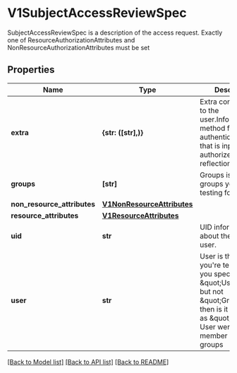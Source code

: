 # V1SubjectAccessReviewSpec

SubjectAccessReviewSpec is a description of the access request.  Exactly one of ResourceAuthorizationAttributes and NonResourceAuthorizationAttributes must be set

## Properties
Name | Type | Description | Notes
------------ | ------------- | ------------- | -------------
**extra** | **{str: ([str],)}** | Extra corresponds to the user.Info.GetExtra() method from the authenticator.  Since that is input to the authorizer it needs a reflection here. | [optional] 
**groups** | **[str]** | Groups is the groups you&#39;re testing for. | [optional] 
**non_resource_attributes** | [**V1NonResourceAttributes**](V1NonResourceAttributes.md) |  | [optional] 
**resource_attributes** | [**V1ResourceAttributes**](V1ResourceAttributes.md) |  | [optional] 
**uid** | **str** | UID information about the requesting user. | [optional] 
**user** | **str** | User is the user you&#39;re testing for. If you specify \&quot;User\&quot; but not \&quot;Groups\&quot;, then is it interpreted as \&quot;What if User were not a member of any groups | [optional] 

[[Back to Model list]](../README.md#documentation-for-models) [[Back to API list]](../README.md#documentation-for-api-endpoints) [[Back to README]](../README.md)


